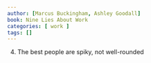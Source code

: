 ```yaml
---
author: [Marcus Buckingham, Ashley Goodall]
book: Nine Lies About Work
categories: [ work ]
tags: []
---
```

4. The best people are spiky, not well-rounded

